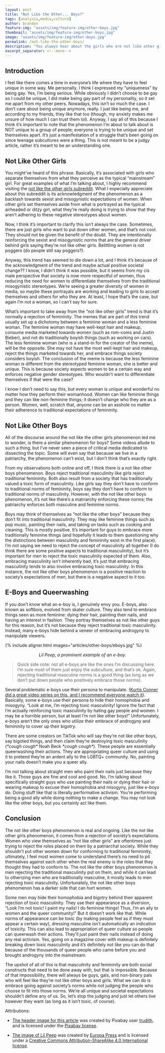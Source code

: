 ```yaml
---
layout: post
title: "Not Like the Other... Boys?"
tags: [analysis,media,culture]
author: brandon
feature-img: "assets/img/feature-img/other-boys.jpg"
thumbnail: "assets/img/feature-img/other-boys.jpg"
image: "assets/img/feature-img/other-boys.jpg"
permalink: /not-like-the-other-boys/
description: "You always hear about the girls who are not like other girls, but what about the boys who are not like other boys?"
excerpt_separator: <!--more-->
---
```


## Introduction&nbsp;

I feel like there comes a time in everyone’s life where they have to feel unique in some way. Me personally, I think I expressed my “uniqueness” by being gay. Yes, I’m being serious. While obviously I didn’t choose to be gay so I could be unique, I did make being gay part of my personality, so it set me apart from my other peers. Nowadays, this isn’t so much the case. I don’t care about being unique anymore, really. I just like being me, and according to my friends, they like that too (though, my anxiety makes me unsure of how much I can trust them lol). Anyway, I say all of this because I think it’s important to note that the phenomenon I’m about to talk about is NOT unique to a group of people; everyone is trying to be unique and set themselves apart. It’s just a manifestation of a struggle that’s been going on since teenage subcultures were a thing. This is not meant to be a judgy article, rather it’s meant to be an understanding one.
<!--more-->
## Not Like Other Girls

You might’ve heard of this phrase. Basically, it’s associated with girls who separate themselves from what they perceive as the typical “mainstream” girl. For great examples of what I’m talking about, I highly recommend visiting the [not like the other girls subreddit](https://www.reddit.com/r/notliketheothergirls). What I especially appreciate about this subreddit is its acknowledgment of the phenomenon as a backlash towards sexist and misogynistic expectations of women. When other girls set themselves aside from what is portrayed as the typical airheaded or ditzy girl, what they’re really doing is trying to show that they aren’t adhering to these negative stereotypes about women.

Now, I think it’s important to clarify this isn’t always the case. Sometimes, there are just girls who want to put down other women, and that’s not cool. They should not be given the benefit of the doubt. They are intentionally reinforcing the sexist and misogynistic norms that are the general driver behind girls saying they’re not like other girls. Belittling women is not poggers (do people still say poggers?).

Anyway, this trend has seemed to die down a lot, and I think it’s because of the acknowledgment of the trend and maybe actual positive societal change?? I know, I didn’t think it was possible, but it seems from my cis male perspective that society is now more respectful of women, thus reducing the need for women to differentiate themselves from the traditional misogynistic stereotypes. We’re seeing a greater diversity of women in media, so maybe these portrayals are working and leading to girls to accept themselves and others for who they are. At least, I hope that’s the case, but again I’m not a woman, so I can’t say for sure.

What’s important to take away from the “not like other girls” trend is that it’s normally a rejection of femininity. The memes that are part of this trend usually set up a dichotomy between a feminine woman and a less feminine woman. The feminine woman may have well-kept hair and makeup, consume media marketed towards women (such as rom-coms and Justin Bieber), and not do traditionally boyish things (such as working on cars). The less feminine woman (who is a stand-in for the creator of the meme), will be the opposite. She may not have the most well-kept hair and makeup, reject the things marketed towards her, and embrace things society considers boyish. The conclusion of the meme is because the less feminine woman is different from the stereotyped feminine woman, she is better and unique. This is because society expects women to be a certain way and enforces negative gender stereotypes. Who wouldn’t want to differentiate themselves if that were the case?

I know I don’t need to say this, but every woman is unique and wonderful no matter how they perform their womanhood. Women can like feminine things and they can like non-feminine things; it doesn’t change who they are as a person. Women, well, scratch that, _anyone_ can be an asshole no matter their adherence to traditional expectations of femininity.

## Not Like Other Boys

All of the discourse around the not like the other girls phenomenon led me to wonder, is there a similar phenomenon for boys? Some videos allude to such a thing, but I’ve never seen a piece of critical media dedicated to dissecting the topic. Some will even say that because we live in a patriarchy, the phenomenon can’t exist, but I don’t think that’s exactly right.

From my observations both online and off, I think there is a not like other boys phenomenon. Boys reject traditional masculinity like girls reject traditional femininity. Both also result from a society that has traditionally valued a toxic form of masculinity. Like girls say they don’t have to conform to traditional norms of femininity, boys say they don’t have to conform to traditional norms of masculinity. However, with the not like other boys phenomenon, it’s not like there’s a matriarchy enforcing these norms; the patriarchy enforces both masculine and feminine norms.

Boys may think of themselves as “not like the other boys” because they don’t fit into traditional masculinity. They may like feminine things such as pop music, painting their nails, and taking on tasks such as cooking and cleaning. This is mostly positive. It’s important for guys to embrace more traditionally feminine things (and hopefully it leads to them questioning why the distinctions between masculinity and femininity exist in the first place). I’m not saying we need to reject the concept of masculinity all together (I do think there are some positive aspects to traditional masculinity), but it’s important for men to reject the toxic masculinity expected of them. Also, embracing masculinity isn’t inherently bad, it’s just that embracing masculinity tends to also involve embracing toxic masculinity. In this instance, the not like other boys phenomenon is a positive reaction to society’s expectations of men, but there is a negative aspect to it too.

## E-Boys and Queerwashing

If you don’t know what an e-boy is, I genuinely envy you. E-boys, also known as softbois, evolved from skater culture. They also tend to embrace things seen as more feminine: dying their hair, painting their nails, and having an interest in fashion. They portray themselves as not like other guys for this reason, but it’s not because they reject traditional toxic masculinity. Instead, many e-boys hide behind a veneer of embracing androgyny to manipulate viewers.

{% include aligner.html images="articles/other-boys/eboys.jpg" %}

<p style="text-align:center"><em>Lil Peep, a prominent example of an e-boy.</em></p>

> Quick side note: not all e-boys are like the ones I’m discussing here. I’m sure most of them just enjoy the subculture, and that’s ok. Again, rejecting traditional masculine norms is a good thing (as long as we don’t put down people who positively embrace those norms).

Several problematic e-boys use their persona to manipulate. &#40;[Kurtis Conner did a great video series on this, and I recommend everyone watch it](https://www.youtube.com/watch?v=AdkQeUo5bWY)&#41;. Basically, some e-boys use their persona to hide their homophobia and misogyny. “Look at me, I’m rejecting toxic masculinity! Ignore the fact that I’m actually reinforcing toxic masculinity by hating gay people and women. I may be a horrible person, but at least I’m not like other boys!” Unfortunately, e-boys aren’t the only ones who utilize their embrace of androgyny and femininity to cover up their bigotry.

There are some creators on TikTok who will say they’re not like other boys, say bigoted things, and then claim they’re destroying toxic masculinity (*&#42;cough cough&#42;* Noah Beck *&#42;cough cough&#42;*). These people are essentially queerwashing their actions. They are appropriating queer culture and using it to pretend they’re an ardent ally to the LGBTQ+ community. No, painting your nails doesn’t make you a queer ally.

I’m not talking about straight men who paint their nails just because they like it. Those guys are fine and cool and good. No, I’m talking about specifically straight guys who use painting their nails or dying their hair or wearing makeup to excuse their homophobia and misogyny, just like e-boys do. Doing stuff like that is literally performative activism. You’re performing being a good ally while doing nothing to make a change. You may not look like the other boys, but you certainly act like them.

## Conclusion

The not like other boys phenomenon is real and ongoing. Like the not like other girls phenomenon, it comes from a rejection of society’s expectations. Women who view themselves as “not like other girls” are oftentimes just trying to reject the roles placed on them by a patriarchal society. While they shouldn’t put other women down for conforming to traditional femininity, ultimately, I feel most women come to understand there’s no need to pit themselves against each other when the real enemy is the roles that they thought they had to conform to. The not like the other boys phenomenon is men rejecting the traditional masculinity put on them, and while it can lead to otherizing men who are traditionally masculine, it mostly leads to men rejecting toxic masculinity. Unfortunately, the not like other boys phenomenon has a darker side that can hurt women.

Some men may hide their homophobia and bigotry behind their apparent rejection of toxic masculinity. They use their appearance as a diversion, “Look I’m not toxic! I paint my nails! I do feminine things! Thus, I’m an ally to women and the queer community!” But it doesn’t work like that. While norms of appearance can be toxic (by making people feel as if they must appear a certain way), dressing masculine isn’t automatically an indication of toxicity. This can also lead to appropriation of queer culture so people can queerwash their actions. They’ll just paint their nails instead of doing any real activism. Yes, going on a magazine cover with makeup is definitely breaking down toxic masculinity and it’s definitely not like you can do that because of the thousands of queer people who came before you and brought androgyny into the mainstream.

The upshot of all of this is that masculinity and femininity are both social constructs that need to be done away with, but that is impossible. Because of that impossibility, there will always be guys, gals, and non-binary pals who will feel like they’re not like other boys and girls. What we can do is embrace going against society’s norms while not judging the people who choose to fit into those norms. We’re all unique and societal expectations shouldn’t define any of us. So, let’s stop the judging and just let others live however they want (as long as it isn’t toxic, of course).

Attributions:

* [The header image for this article](https://pixabay.com/illustrations/floral-pattern-background-1814372/) was created by Pixabay user [trudith](https://pixabay.com/users/trudith-3117193/), and is licensed under the [Pixabay license](https://pixabay.com/service/license/).

* [The image of Lil Peep](https://commons.wikimedia.org/wiki/File:Lilpeep21.jpg) was created by [Europa Press](https://www.europapress.es) and is licensed under a [Creative Commons Attribution-ShareAlike 4.0 International license](https://creativecommons.org/licenses/by-sa/4.0/deed.en).
